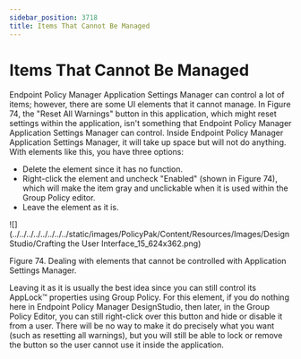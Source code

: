 ```yaml
---
sidebar_position: 3718
title: Items That Cannot Be Managed
---
```


# Items That Cannot Be Managed

Endpoint Policy Manager Application Settings Manager can control a lot of items; however, there are some UI elements that it cannot manage. In Figure 74, the "Reset All Warnings" button in this application, which might reset settings within the application, isn't something that Endpoint Policy Manager Application Settings Manager can control. Inside Endpoint Policy Manager Application Settings Manager, it will take up space but will not do anything. With elements like this, you have three options:

* Delete the element since it has no function.
* Right-click the element and uncheck "Enabled" (shown in Figure 74), which will make the item gray and unclickable when it is used within the Group Policy editor.
* Leave the element as it is.

![](../../../../../../../../static/images/PolicyPak/Content/Resources/Images/DesignStudio/Crafting the User Interface_15_624x362.png)

Figure 74. Dealing with elements that cannot be controlled with Application Settings Manager.

Leaving it as it is usually the best idea since you can still control its AppLock™ properties using Group Policy. For this element, if you do nothing here in Endpoint Policy Manager DesignStudio, then later, in the Group Policy Editor, you can still right-click over this button and hide or disable it from a user. There will be no way to make it do precisely what you want (such as resetting all warnings), but you will still be able to lock or remove the button so the user cannot use it inside the application.
